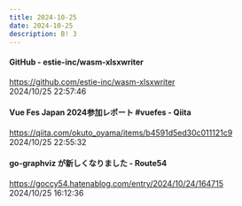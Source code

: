 ```yaml
---
title: 2024-10-25
date: 2024-10-25
description: B! 3
---
```


#### GitHub - estie-inc/wasm-xlsxwriter
https://github.com/estie-inc/wasm-xlsxwriter<br>
2024/10/25 22:57:46<br>


#### Vue Fes Japan 2024参加レポート #vuefes - Qiita
https://qiita.com/okuto_oyama/items/b4591d5ed30c011121c9<br>
2024/10/25 22:55:32<br>


#### go-graphviz が新しくなりました - Route54
https://goccy54.hatenablog.com/entry/2024/10/24/164715<br>
2024/10/25 16:12:36<br>


